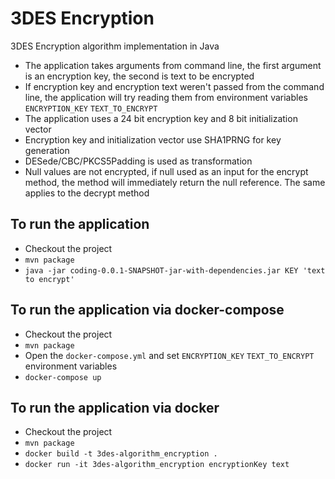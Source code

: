 # 3DES Encryption
3DES Encryption algorithm implementation in Java
- The application takes arguments from command line, the first argument is an encryption key, the second is text to be encrypted
- If encryption key and encryption text weren't passed from the command line, the application will try reading them from environment variables 
 `ENCRYPTION_KEY` `TEXT_TO_ENCRYPT`
- The application uses a 24 bit encryption key and 8 bit initialization vector
- Encryption key and initialization vector use SHA1PRNG for key generation
- DESede/CBC/PKCS5Padding is used as transformation
- Null values are not encrypted, if null used as an input for the encrypt method, the method will immediately return the null reference. The same 
applies to the decrypt method

## To run the application
- Checkout the project
- `mvn package`
- `java -jar coding-0.0.1-SNAPSHOT-jar-with-dependencies.jar KEY 'text to encrypt'`

## To run the application via docker-compose
- Checkout the project
- `mvn package`
- Open the `docker-compose.yml` and set `ENCRYPTION_KEY` `TEXT_TO_ENCRYPT` environment variables
- `docker-compose up`

## To run the application via docker 
- Checkout the project
- `mvn package`
- `docker build -t 3des-algorithm_encryption . `
- `docker run -it 3des-algorithm_encryption encryptionKey text`
